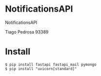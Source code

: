 # NotificationsAPI
NotificationsAPI

Tiago Pedrosa 93389

# Install
```
$ pip install fastapi fastapi_mail pymongo
$ pip install "uvicorn[standard]"
```
